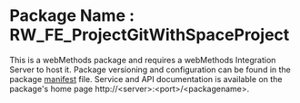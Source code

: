 # Package Name : RW_FE_ProjectGitWithSpaceProject
This is a webMethods package and requires a webMethods Integration Server to host it. Package versioning and configuration can be found in the package [manifest](./RW_FE_ProjectGitWithSpaceProject/manifest.v3) file. Service and API documentation is available on the package's home page http://&lt;server&gt;:&lt;port&gt;/&lt;packagename>.